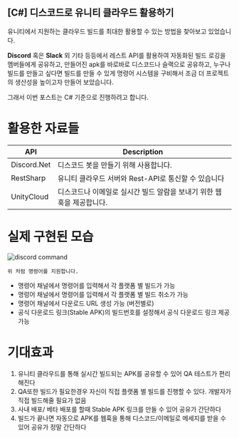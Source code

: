 ## [C#] 디스코드로 유니티 클라우드 활용하기

   유니티에서 지원하는 클라우드 빌드를 최대한 활용할 수 있는 방법을 찾아보고 있었습니다.

   **Discord** 혹은 **Slack** 외 기타 등등에서 레스트 API를 활용하여
   자동화된 빌드 로깅을 멤버들에게 공유하고, 만들어진 apk를 바로바로 디스코드나 슬랙으로 공유하고, 누구나 빌드를 만들고 싶다면 빌드를 만들 수 있게 명령어 시스템을 구비해서 조금 더 프로젝트의 생산성을 높이고자 만들어 보았습니다.
   
   그래서 이번 포스트는 C# 기준으로 진행하려고 합니다.
  # 활용한 자료들 
 
  API | Description
--------- | ---------
Discord.Net  | 디스코드 봇을 만들기 위해 사용합니다.
RestSharp   | 유니티 클라우드 서버와 Rest-API로 통신할 수 있습니다
UnityCloud | 디스코드나 이메일로 실시간 빌드 알람을 보내기 위한 웹훅을 제공합니다.
 
 # 실제 구현된 모습 
![discord command](https://shlifedev.github.io/assets/images/Discord-command.PNG)

    위 처럼 명령어를 지원합니다.

*  명령어 채널에서 명령어를 입력해서 각 플랫폼 별 빌드가 가능
*  명렁어 채널에서 명령어를 입력해서 각 플랫폼 별 빌드 취소가 가능
*  명령어 채널에서 다운로드 URL 생성 가능 (버전별로)
*  공식 다운로드 링크(Stable APK)의 빌드번호를 설정해서 공식 다운로드 링크 제공가능


# 기대효과 
   1. 유니티 클라우드를 통해 실시간 빌드되는 APK를 공유할 수 있어 QA 테스트가 편리해진다
   2. QA또한 빌드가 필요한경우 자신이 직접 플랫폼 별 빌드를 진행할 수 있다. 개발자가 직접 빌드해줄 필요가 없음
   3. 사내 배포/ 베타 배포를 할때 Stable APK 링크를 만들 수 있어 공유가 간단하다
   4. 빌드가 끝나면 자동으로 APK를 웹훅을 통해 디스코드/이메일로 메세지를 받을 수 있어 공유가 정말 간단하다
    
